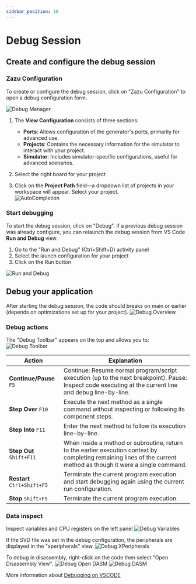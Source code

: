 ```yaml
---
sidebar_position: 10
---
```

# Debug Session

## Create and configure the debug session

### Zazu Configuration

To create or configure the debug session, click on "Zazu Configuration" to open a debug configuration form.

![Debug Manager](/img/zazuConfigurationView.png)

1. The **View Configuration** consists of three sections:  
    - **Ports**: Allows configuration of the generator's ports, primarily for advanced use.  
    - **Projects**: Contains the necessary information for the simulator to interact with your project.  
    - **Simulator**: Includes simulator-specific configurations, useful for advanced scenarios. 

2. Select the right board for your project

3. Click on the **Project Path** field—a dropdown list of projects in your workspace will appear. Select your project.  
![AutoCompletion](/img/AutoCompletion.gif)  

### Start debugging

To start the debug session, click on "Debug".
If a previous debug session was already configure, you can relaunch the debug session from VS Code **Run and Debug** view.
1. Go to the "Run and Debug" (Ctrl+Shift+D) activity panel
2. Select the launch configuration for your project
3. Click on the Run button
   
![Run and Debug](/img/debug/debug_run_session.png)

## Debug your application

After starting the debug session, the code should breaks on main or earlier (depends on optimizations set up for your project). 
![Debug Overview](/img/debug/debug_overview.png)

### Debug actions

The "Debug Toolbar" appears on the top and allows you to: 
![Debug Toolbar](/img/debug/zw_debug_toolbar.png)

| Action                      | Explanation               | 
| --------------------------- | ------------------- | 
| **Continue/Pause** `F5`     | Continue: Resume normal program/script execution (up to the next breakpoint). Pause: Inspect code executing at the current line and debug line-by-line.  |
| **Step Over** `F10`         | Execute the next method as a single command without inspecting or following its component steps.    | 
| **Step Into** `F11`         | Enter the next method to follow its execution line-by-line.     | 
| **Step Out** `Shift+F11`    | When inside a method or subroutine, return to the earlier execution context by completing remaining lines of the current method as though it were a single command.     | 
| **Restart** `Ctrl+Shift+F5` | Terminate the current program execution and start debugging again using the current run configuration.    | 
| **Stop** `Shift+F5`         | Terminate the current program execution.    | 


### Data inspect

Inspect variables and CPU registers on the left panel
![Debug Variables](/img/debug/zw_debug_variables.png)

If the SVD file was set in the debug configuration, the peripherals are displayed in the "xperipherals" view.
![Debug XPeripherals](/img/debug/zw_debug_xperipherals.png)

To debug in disassembly, right-click on the code then select "Open Disassembly View".
![Debug Open DASM](/img/debug/zw_debug_open_disasm.png)
![Debug DASM](/img/debug/zw_debug_disasm.png)

More information about [Debugging on VSCODE](https://code.visualstudio.com/docs/editor/debugging)